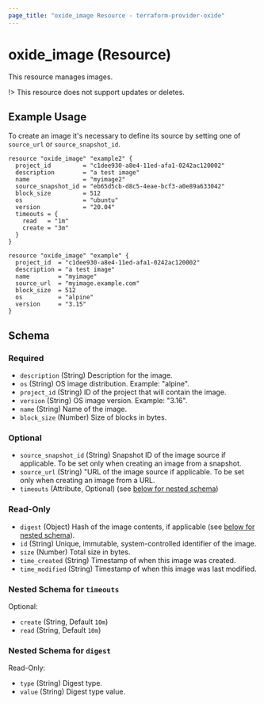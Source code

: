 ```yaml
---
page_title: "oxide_image Resource - terraform-provider-oxide"
---
```


# oxide_image (Resource)

This resource manages images.

!> This resource does not support updates or deletes.

## Example Usage

To create an image it's necessary to define its source by setting one of `source_url` or `source_snapshot_id`.

```hcl
resource "oxide_image" "example2" {
  project_id         = "c1dee930-a8e4-11ed-afa1-0242ac120002"
  description        = "a test image"
  name               = "myimage2"
  source_snapshot_id = "eb65d5cb-d8c5-4eae-bcf3-a0e89a633042"
  block_size         = 512
  os                 = "ubuntu"
  version            = "20.04"
  timeouts = {
    read   = "1m"
    create = "3m"
  }
}
```

```hcl
resource "oxide_image" "example" {
  project_id  = "c1dee930-a8e4-11ed-afa1-0242ac120002"
  description = "a test image"
  name        = "myimage"
  source_url  = "myimage.example.com"
  block_size  = 512
  os          = "alpine"
  version     = "3.15"
}
```

## Schema

### Required

- `description` (String) Description for the image.
- `os` (String) OS image distribution. Example: "alpine".
- `project_id` (String) ID of the project that will contain the image.
- `version` (String) OS image version. Example: "3.16".
- `name` (String) Name of the image.
- `block_size` (Number) Size of blocks in bytes.

### Optional

- `source_snapshot_id` (String) Snapshot ID of the image source if applicable. To be set only when creating an image from a snapshot.
- `source_url` (String) "URL of the image source if applicable. To be set only when creating an image from a URL.
- `timeouts` (Attribute, Optional) (see [below for nested schema](#nestedatt--timeouts))

### Read-Only

- `digest` (Object) Hash of the image contents, if applicable (see [below for nested schema](#nestedobject--digest)).
- `id` (String) Unique, immutable, system-controlled identifier of the image.
- `size` (Number) Total size in bytes.
- `time_created` (String) Timestamp of when this image was created.
- `time_modified` (String) Timestamp of when this image was last modified.

<a id="nestedatt--timeouts"></a>

### Nested Schema for `timeouts`

Optional:

- `create` (String, Default `10m`)
- `read` (String, Default `10m`)

### Nested Schema for `digest`

Read-Only:

- `type` (String) Digest type.
- `value` (String) Digest type value.

